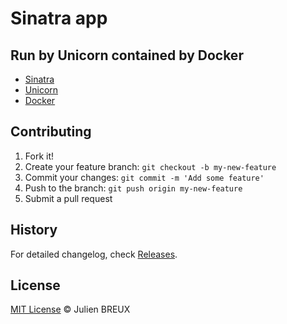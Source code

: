 # Sinatra app
## Run by Unicorn contained by Docker

* [Sinatra](http://www.sinatrarb.com/)
* [Unicorn](http://unicorn.bogomips.org/)
* [Docker](https://www.docker.com/)

## Contributing

1. Fork it!
2. Create your feature branch: `git checkout -b my-new-feature`
3. Commit your changes: `git commit -m 'Add some feature'`
4. Push to the branch: `git push origin my-new-feature`
5. Submit a pull request

## History

For detailed changelog, check [Releases](https://github.com/julienbreux/sinatra-unicorn-docker-app/releases).

## License

[MIT License](http://julien-breux.mit-license.org/) © Julien BREUX

